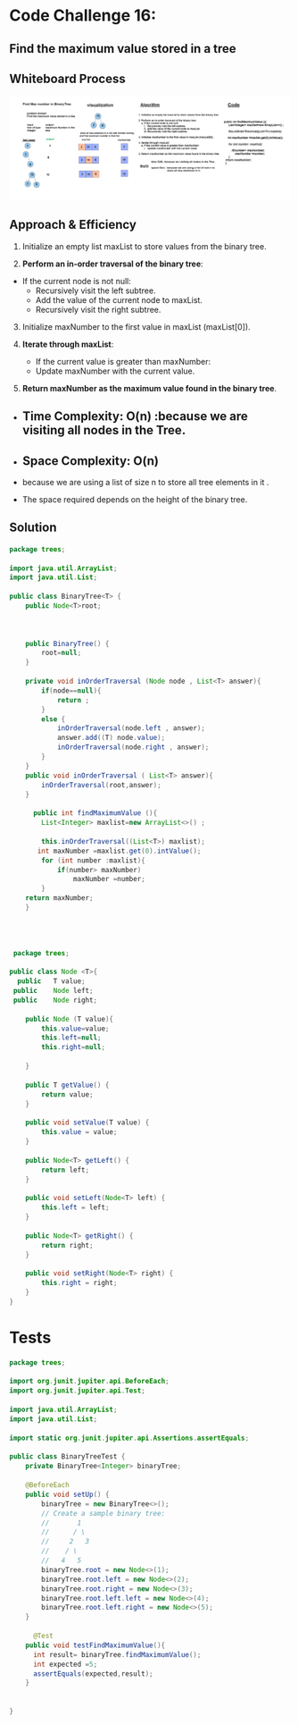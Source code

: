 # Code Challenge 16:
## Find the maximum value stored in a tree


## Whiteboard Process
![CC16-FindMaxInBinaryTree](TreeWhiteBoards/CC16-FindMaxInBinaryTree.png)

## Approach & Efficiency

1. Initialize an empty list maxList to store values from the binary tree.


2. **Perform an in-order traversal of the binary tree**:
 - If the current node is not null:
   - Recursively visit the left subtree.
   - Add the value of the current node to maxList.
   - Recursively visit the right subtree.

3. Initialize maxNumber to the first value in maxList (maxList[0]).

4. **Iterate through maxList**:
    - If the current value is greater than maxNumber:
    - Update maxNumber with the current value.
     

5. **Return maxNumber as the maximum value found in the binary tree**.






- ## **Time Complexity:** O(n) :because we are visiting all nodes in the Tree.



- ## **Space Complexity:** O(n)
- because  we are using a list of size n to store all tree elements in it . 
- The space required  depends on the height of the binary tree.

## Solution
``` java 
package trees;

import java.util.ArrayList;
import java.util.List;

public class BinaryTree<T> {
    public Node<T>root;
   


    public BinaryTree() {
        root=null;
    }

    private void inOrderTraversal (Node node , List<T> answer){
        if(node==null){
            return ;
        }
        else {
            inOrderTraversal(node.left , answer);
            answer.add((T) node.value);
            inOrderTraversal(node.right , answer);
        }
    }
    public void inOrderTraversal ( List<T> answer){
        inOrderTraversal(root,answer);
    }
     
      public int findMaximumValue (){
        List<Integer> maxlist=new ArrayList<>() ;

        this.inOrderTraversal((List<T>) maxlist);
       int maxNumber =maxlist.get(0).intValue();
        for (int number :maxlist){
            if(number> maxNumber)
                maxNumber =number;
        }
    return maxNumber;
    }

    
 ``` 

``` java  
 
 package trees;

public class Node <T>{
  public   T value;
 public    Node left;
 public    Node right;

    public Node (T value){
        this.value=value;
        this.left=null;
        this.right=null;

    }

    public T getValue() {
        return value;
    }

    public void setValue(T value) {
        this.value = value;
    }

    public Node<T> getLeft() {
        return left;
    }

    public void setLeft(Node<T> left) {
        this.left = left;
    }

    public Node<T> getRight() {
        return right;
    }

    public void setRight(Node<T> right) {
        this.right = right;
    }
}

``` 
# Tests
``` java
package trees;

import org.junit.jupiter.api.BeforeEach;
import org.junit.jupiter.api.Test;

import java.util.ArrayList;
import java.util.List;

import static org.junit.jupiter.api.Assertions.assertEquals;

public class BinaryTreeTest {
    private BinaryTree<Integer> binaryTree;

    @BeforeEach
    public void setUp() {
        binaryTree = new BinaryTree<>();
        // Create a sample binary tree:
        //       1
        //      / \
        //     2   3
        //    / \
        //   4   5
        binaryTree.root = new Node<>(1);
        binaryTree.root.left = new Node<>(2);
        binaryTree.root.right = new Node<>(3);
        binaryTree.root.left.left = new Node<>(4);
        binaryTree.root.left.right = new Node<>(5);
    }

      @Test
    public void testFindMaximumValue(){
      int result= binaryTree.findMaximumValue();
      int expected =5;
      assertEquals(expected,result);
    }
    

}


```